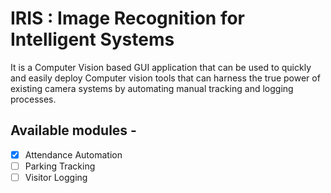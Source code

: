 # IRIS : Image Recognition for Intelligent Systems
It is a Computer Vision based GUI application that can be used to quickly and easily deploy Computer vision tools that can harness the true power of existing camera systems by automating manual tracking and logging processes.

## Available modules -
- [x] Attendance Automation
- [ ] Parking Tracking
- [ ] Visitor Logging
